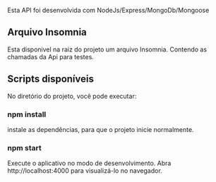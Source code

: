 Esta API foi desenvolvida com NodeJs/Express/MongoDb/Mongoose

## Arquivo Insomnia 
Esta disponivel na raiz do projeto um arquivo Insomnia.
Contendo as chamadas da Api para testes.

## Scripts disponíveis
No diretório do projeto, você pode executar:

### npm install
instale as dependências, para que o projeto inicie normalmente.

### npm start
Execute o aplicativo no modo de desenvolvimento. 
Abra http://localhost:4000 para visualizá-lo no navegador.

